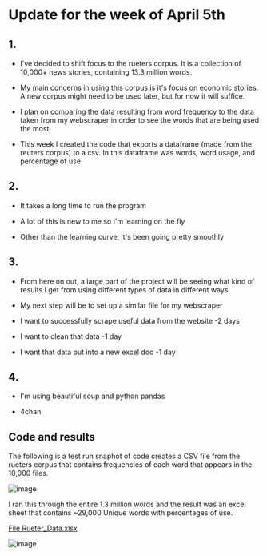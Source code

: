 # Update for the week of April 5th

## 1.

- I've decided to shift focus to the rueters corpus. It is a collection of 10,000+ news stories, containing 13.3 million words. 

- My main concerns in using this corpus is it's focus on economic stories. A new corpus might need to be used later, but for now it will suffice. 

- I plan on comparing the data resulting from word frequency to the data taken from my webscraper in order to see the words that are being used the most.

- This week I created the code that exports a dataframe (made from the reuters corpus) to a csv. In this dataframe was words, word usage, and percentage of use

## 2. 

- It takes a long time to run the program

- A lot of this is new to me so i'm learning on the fly

- Other than the learning curve, it's been going pretty smoothly


## 3. 
- From here on out, a large part of the project will be seeing what kind of results I get from using different types of data in different ways

- My next step will be to set up a similar file for my webscraper

- I want to successfully scrape useful data from the website   -2 days

- I want to clean that data    -1 day

- I want that data put into a new excel doc    -1 day

## 4.
- I'm using beautiful soup and python pandas

- 4chan


## Code and results

The following is a test run snaphot of code creates a CSV file from the rueters corpus that contains frequencies of each word that appears in the 10,000 files.

![image](https://user-images.githubusercontent.com/35353616/114290129-36599f80-9a4b-11eb-9248-bf3943a62617.png)

I ran this through the entire 1.3 million words and the result was an excel sheet that contains ~29,000 Unique words with percentages of use. 

[File Rueter_Data.xlsx](https://github.com/Berea-CS-Courses/capstone-project-robinsonkal/files/6291061/File.Rueter_Data.xlsx)

![image](https://user-images.githubusercontent.com/35353616/114290199-bed84000-9a4b-11eb-921a-7169950e18c5.png)


